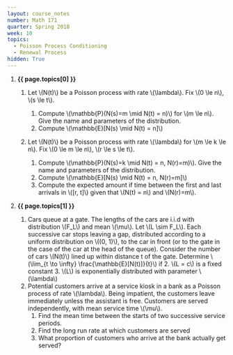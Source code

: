 ```yaml
---
layout: course_notes
number: Math 171
quarter: Spring 2018
week: 10
topics:
  - Poisson Process Conditioning
  - Renewal Process
hidden: True
---
```


1. **{{ page.topics[0] }}**

    1. Let \\(N(t)\\) be a Poisson process with rate \\(\lambda\\). Fix \\(0 \le n\\), \\(s \le t\\).
        1. Compute \\(\mathbb{P}(N(s)=m \mid N(t) = n)\\) for \\(m \le n\\). Give the name and parameters of the distribution.
        2. Compute \\(\mathbb{E}[N(s) \mid N(t) = n]\\)

    2. Let \\(N(t)\\) be a Poisson process with rate \\(\lambda\\) for \\(m \le k \le n\\). Fix \\(0 \le m \le n\\), \\(r \le s \le t\\).
        1. Compute \\(\mathbb{P}(N(s)=k \mid N(t) = n, N(r)=m)\\). Give the name and parameters of the distribution.
        2. Compute \\(\mathbb{E}[N(s) \mid N(t) = n, N(r)=m]\\)
        3. Compute the expected amount if time between the first and last arrivals in \\([r, t]\\) given that \\(N(t) = n\\) and \\(N(r)=m\\).

1. **{{ page.topics[1] }}**

    1. Cars queue at a gate. The lengths of the cars are i.i.d with distribution \\(F_L\\) and mean \\(\mu\\). Let \\(L \sim F_L\\). Each successive car stops leaving a gap, distributed according to a uniform distribution on \\((0, 1)\\), to the car in front (or to the gate in the case of the car at the head of the queue). Consider the number of cars \\(N(t)\\) lined up within distance t of the gate. Determine \\(\lim_{t \to \infty} \frac{\mathbb{E}[N(t)]}{t}\\) if 
        2. \\(L = c\\) is a fixed constant
        3. \\(L\\) is exponentially distributed with parameter \\(\lambda\\)
    2. Potential customers arrive at a service kiosk in a bank as a Poisson process of rate \\(\lambda\\). Being impatient, the customers leave immediately unless the assistant is free. Customers are served independently, with mean service time \\(\mu\\).
        1. Find the mean time between the starts of two successive service periods.
        2. Find the long run rate at which customers are served
        3. What proportion of customers who arrive at the bank actually get served?
